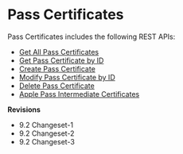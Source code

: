                           


Pass Certificates
=================

Pass Certificates includes the following REST APIs:

*   [Get All Pass Certificates](Get_All_Pass_Certificates.md)
*   [Get Pass Certificate by ID](Get_Pass_Certificate_by_ID.md)
*   [Create Pass Certificate](Create_Pass_Certificate.md)
*   [Modify Pass Certificate by ID](Modify_Pass_Certificate_By_Id.md)
*   [Delete Pass Certificate](Delete_Pass_Certificate.md)
*   [Apple Pass Intermediate Certificates](Apple_Pass_Intermediate_Certificates.md)


**Revisions**

*   9.2 Changeset-1
*   9.2 Changeset-2
*   9.2 Changeset-3